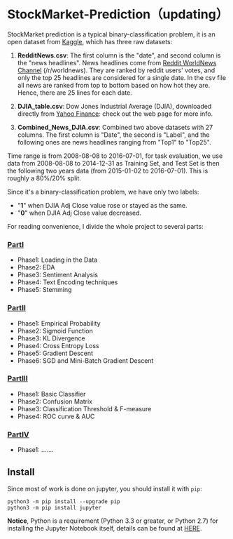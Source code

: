 # StockMarket-Prediction（updating）

StockMarket prediction is a typical binary-classification problem, it is an open dataset from [Kaggle](https://www.kaggle.com/aaron7sun/stocknews/home), 
which has three raw datasets:

1. **RedditNews.csv**: The first column is the "date", and second column is the "news headlines". News headlines come from 
[Reddit WorldNews Channel](https://www.reddit.com/r/worldnews) (/r/worldnews). They are ranked by reddit users' votes, and only 
the top 25 headlines are considered for a single date. In the csv file all news are ranked from top to bottom based on how 
hot they are. Hence, there are 25 lines for each date.

2. **DJIA_table.csv**: Dow Jones Industrial Average (DJIA), downloaded directly from 
[Yahoo Finance](https://finance.yahoo.com/quote/%5EDJI/history?p=%5EDJI&guccounter=1): check out the web page for more info. 

3. **Combined_News_DJIA.csv**: Combined two above datasets with 27 columns. The first column is "Date", the second is "Label",
and the following ones are news headlines ranging from "Top1" to "Top25".

Time range is from 2008-08-08 to 2016-07-01, for task evaluation, we use data from 2008-08-08 to 2014-12-31 as 
Training Set, and Test Set is then the following two years data (from 2015-01-02 to 2016-07-01). This is roughly a 80%/20% 
split.

Since it's a binary-classification problem, we have only two labels:

* "**1**" when DJIA Adj Close value rose or stayed as the same.
* "**0**" when DJIA Adj Close value decreased.

For reading convenience, I divide the whole project to several parts:
### [PartI](https://github.com/victorchennn/StockMovement-Prediction/blob/master/Part_I.ipynb)
* Phase1: Loading in the Data
* Phase2: EDA
* Phase3: Sentiment Analysis
* Phase4: Text Encoding techniques
* Phase5: Stemming
### [PartII](https://github.com/victorchennn/StockMovement-Prediction/blob/master/Part_II.ipynb)
* Phase1: Empirical Probability
* Phase2: Sigmoid Function
* Phase3: KL Divergence
* Phase4: Cross Entropy Loss
* Phase5: Gradient Descent
* Phase6: SGD and Mini-Batch Gradient Descent
### [PartIII](https://github.com/victorchennn/StockMovement-Prediction/blob/master/Part_III.ipynb)
* Phase1: Basic Classifier
* Phase2: Confusion Matrix
* Phase3: Classification Threshold & F-measure
* Phase4: ROC curve & AUC
### [PartIV](https://github.com/victorchennn/StockMovement-Prediction/blob/master/Part_IV.ipynb)
* Phase1: .......

## Install
Since most of work is done on jupyter, you should install it with `pip`:
```
python3 -m pip install --upgrade pip
python3 -m pip install jupyter
```
**Notice**, Python is a requirement (Python 3.3 or greater, or Python 2.7) for installing the Jupyter Notebook itself, details can 
be found at [HERE](https://jupyter.org/install).
